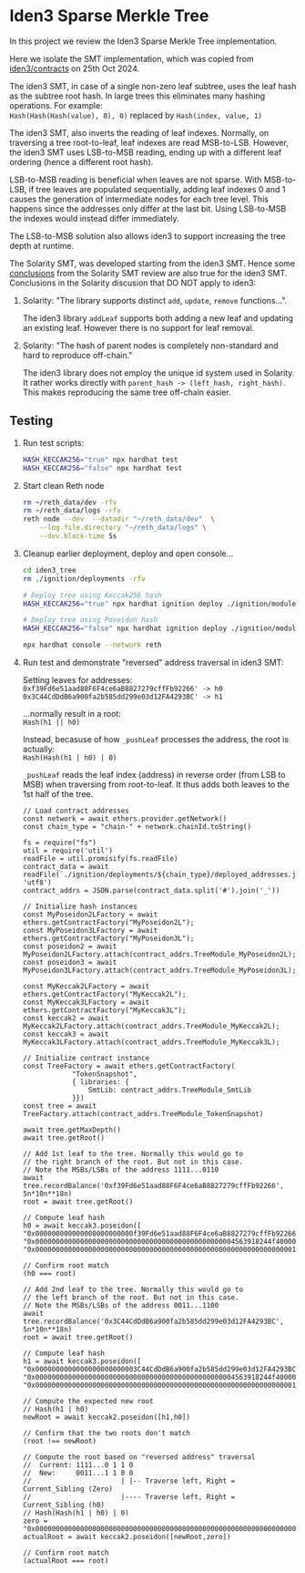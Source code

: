 # Iden3 Sparse Merkle Tree

In this project we review the Iden3 Sparse Merkle Tree implementation.

Here we isolate the SMT implementation, which was copied from [iden3/contracts](https://github.com/iden3/contracts/blob/master/contracts/lib/SmtLib.sol) on 25th Oct 2024.

The iden3 SMT, in case of a single non-zero leaf subtree, uses the leaf hash as the subtree root hash. In large trees this eliminates many hashing operations. For example: <BR />
`Hash(Hash(Hash(value), 0), 0)` replaced by `Hash(index, value, 1)`

The iden3 SMT, also inverts the reading of leaf indexes. Normally, on traversing a tree root-to-leaf, leaf indexes are read MSB-to-LSB. However, the iden3 SMT uses LSB-to-MSB reading, ending up with a different leaf ordering (hence a different root hash). 

LSB-to-MSB reading is beneficial when leaves are not sparse. With MSB-to-LSB, if tree leaves are populated sequentially, adding leaf indexes 0 and 1 causes the generation of intermediate nodes for each tree level. This happens since the addresses only differ at the last bit. Using LSB-to-MSB the indexes would instead differ immediately. 

The LSB-to-MSB solution also allows iden3 to support increasing the tree depth at runtime.

The Solarity SMT, was developed starting from the iden3 SMT. Hence some [conclusions](../solarity_tree/README.md#conclusions) from the Solarity SMT review are also true for the iden3 SMT. Conclusions in the Solarity discusion that DO NOT apply to iden3:

1. Solarity: "The library supports distinct `add`, `update`, `remove` functions...". 

    The iden3 library `addLeaf` supports both adding a new leaf and updating an existing leaf. However there is no support for leaf removal.


1. Solarity: "The hash of parent nodes is completely non-standard and hard to reproduce off-chain."

    The iden3 library does not employ the unique id system used in Solarity. It rather works directly with `parent_hash -> (left_hash, right_hash)`. This makes reproducing the same tree off-chain easier. 


## Testing

1. Run test scripts:

    ```BASH
    HASH_KECCAK256="true" npx hardhat test
    HASH_KECCAK256="false" npx hardhat test
    ```

1. Start clean Reth node

    ```BASH
    rm ~/reth_data/dev -rfv
    rm ~/reth_data/logs -rfv
    reth node --dev  --datadir "~/reth_data/dev"  \
        --log.file.directory "~/reth_data/logs" \
        --dev.block-time 5s
    ```

1. Cleanup earlier deployment, deploy and open console...

    ```BASH
    cd iden3_tree
    rm ./ignition/deployments -rfv

    # Deploy tree using Keccak256 hash
    HASH_KECCAK256="true" npx hardhat ignition deploy ./ignition/modules/deploy.ts  --network reth

    # Deploy tree using Poseidon hash
    HASH_KECCAK256="false" npx hardhat ignition deploy ./ignition/modules/deploy.ts  --network reth

    npx hardhat console --network reth
    ```

1. Run test and demonstrate "reversed" address traversal in iden3 SMT:

    Setting leaves for addresses: <BR />
    `0xf39Fd6e51aad88F6F4ce6aB8827279cffFb92266' -> h0` <BR />
    `0x3C44CdDdB6a900fa2b585dd299e03d12FA4293BC' -> h1`

    ...normally result in a root:  <BR />
    `Hash(h1 || h0)`

    Instead, becasuse of how `_pushLeaf` processes the address, the root is actually: <BR />
    `Hash(Hash(h1 | h0) | 0)`

    `_pushLeaf` reads the leaf index (address) in reverse order (from LSB to MSB) when traversing from root-to-leaf. 
    It thus adds both leaves to the 1st half of the tree.

    ```JS
    // Load contract addresses
    const network = await ethers.provider.getNetwork()
    const chain_type = "chain-" + network.chainId.toString()

    fs = require("fs")
    util = require('util')
    readFile = util.promisify(fs.readFile)
    contract_data = await readFile(`./ignition/deployments/${chain_type}/deployed_addresses.json`, 'utf8')
    contract_addrs = JSON.parse(contract_data.split('#').join('_'))

    // Initialize hash instances
    const MyPoseidon2LFactory = await ethers.getContractFactory("MyPoseidon2L");
    const MyPoseidon3LFactory = await ethers.getContractFactory("MyPoseidon3L");
    const poseidon2 = await MyPoseidon2LFactory.attach(contract_addrs.TreeModule_MyPoseidon2L);
    const poseidon3 = await MyPoseidon3LFactory.attach(contract_addrs.TreeModule_MyPoseidon3L);

    const MyKeccak2LFactory = await ethers.getContractFactory("MyKeccak2L");
    const MyKeccak3LFactory = await ethers.getContractFactory("MyKeccak3L");
    const keccak2 = await MyKeccak2LFactory.attach(contract_addrs.TreeModule_MyKeccak2L);
    const keccak3 = await MyKeccak3LFactory.attach(contract_addrs.TreeModule_MyKeccak3L);

    // Initialize contract instance
    const TreeFactory = await ethers.getContractFactory(
                "TokenSnapshot", 
                { libraries: { 
                    SmtLib: contract_addrs.TreeModule_SmtLib
                }})
    const tree = await TreeFactory.attach(contract_addrs.TreeModule_TokenSnapshot)

    await tree.getMaxDepth()
    await tree.getRoot()

    // Add 1st leaf to the tree. Normally this would go to
    // the right branch of the root. But not in this case.
    // Note the MSBs/LSBs of the address 1111...0110
    await tree.recordBalance('0xf39Fd6e51aad88F6F4ce6aB8827279cffFb92266', 5n*10n**18n)
    root = await tree.getRoot()

    // Compute leaf hash
    h0 = await keccak3.poseidon([
    "0x000000000000000000000000f39Fd6e51aad88F6F4ce6aB8827279cffFb92266",
    "0x0000000000000000000000000000000000000000000000004563918244f40000", 
    "0x0000000000000000000000000000000000000000000000000000000000000001"])

    // Confirm root match
    (h0 === root)

    // Add 2nd leaf to the tree. Normally this would go to
    // the left branch of the root. But not in this case.
    // Note the MSBs/LSBs of the address 0011...1100
    await tree.recordBalance('0x3C44CdDdB6a900fa2b585dd299e03d12FA4293BC', 5n*10n**18n)
    root = await tree.getRoot()

    // Compute leaf hash
    h1 = await keccak3.poseidon([
    "0x0000000000000000000000003C44CdDdB6a900fa2b585dd299e03d12FA4293BC",
    "0x0000000000000000000000000000000000000000000000004563918244f40000", 
    "0x0000000000000000000000000000000000000000000000000000000000000001"])

    // Compute the expected new root
    // Hash(h1 | h0)
    newRoot = await keccak2.poseidon([h1,h0])

    // Confirm that the two roots don't match
    (root !== newRoot)

    // Compute the root based on "reversed address" traversal
    //  Current: 1111...0 1 1 0
    //  New:     0011...1 1 0 0
    //                      | |-- Traverse left, Right = Current_Sibling (Zero)
    //                      |---- Traverse left, Right = Current_Sibling (h0)
    // Hash(Hash(h1 | h0) | 0)
    zero = "0x0000000000000000000000000000000000000000000000000000000000000000"
    actualRoot = await keccak2.poseidon([newRoot,zero])

    // Confirm root match
    (actualRoot === root)
    ```